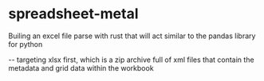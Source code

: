 # spreadsheet-metal

Builing an excel file parse with rust that will act similar to the pandas library for python

-- targeting xlsx first, which is a zip archive full of xml files that contain the metadata and grid data within the workbook